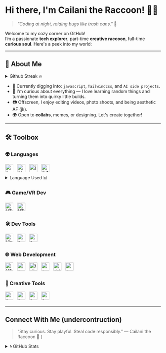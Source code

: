 # Hi there, I'm Cailani the Raccoon! 🦝✨  
> *"Coding at night, raiding bugs like trash cans."* 🌃

Welcome to my cozy corner on GitHub!  
I’m a passionate **tech explorer**, part-time **creative raccoon**, full-time **curious soul**. Here's a peek into my world:

---

## 🚀 About Me

<details>
  <summary>Github Streak 🔥 </summary>
  <br>
  <img alt="Cai1ani's Top Langs" src="https://streak-stats.demolab.com?user=Cai1ani&theme=react&hide_border=true&date_format=M%20j%5B%2C%20Y%5D)" />
</details>


- 🌱 Currently digging into: `javascript`, `Tailwindcss`, and `AI side projects`.
- 🧠 I'm curious about everything — I love learning random things and turning them into quirky little builds.
- 📷 Offscreen, I enjoy editing videos, photo shoots, and being aesthetic AF (jk).
- 🌍 Open to **collabs**, memes, or designing. Let's create together!

---

## 🛠️ Toolbox

### 👽 Languages     
<img align="left" alt="c++" width="26px" src="https://cdn.jsdelivr.net/gh/devicons/devicon@latest/icons/cplusplus/cplusplus-original.svg" style="padding-right:10px;" />
<img align="left" alt="csharp" width="26px" src="https://cdn.jsdelivr.net/gh/devicons/devicon@latest/icons/csharp/csharp-original.svg" style="padding-right:10px;"/>
<img align="left" alt="js" width="26px" src="https://cdn.jsdelivr.net/gh/devicons/devicon@latest/icons/javascript/javascript-original.svg" style="padding-right:10px;"/>
<img align="left" alt="python" width="26px" src="https://cdn.jsdelivr.net/gh/devicons/devicon@latest/icons/python/python-original.svg" style="padding-right:10px;"/> 

<br />
<br />

<details>
  <summary>Language Used 📊 </summary>
  <br>
  <img alt="Cai1ani's Top Langs" src="https://github-readme-stats-ashy-kappa.vercel.app/api/top-langs/?username=Cai1ani&show_icons=true&hide_border=false&theme=transparent&title_color=90b7bf&icon_color=9d5353&border_color=313244&layout=compact" />
</details>


### 🎮 Game/VR Dev
<img align="left" alt="HTML5" width="26px" src="https://cdn.jsdelivr.net/gh/devicons/devicon@latest/icons/blender/blender-original.svg" style="padding-right:10px;" />
<img align="left" alt="HTML5" width="26px" src="https://cdn.jsdelivr.net/gh/devicons/devicon@latest/icons/unity/unity-original.svg" style="padding-right:10px;" />

<br />
<br />

### 🛠 Dev Tools
<img align="left" alt="Visual Studio Code" width="26px" src="https://cdn.jsdelivr.net/gh/devicons/devicon/icons/vscode/vscode-original.svg" style="padding-right:10px;" />
<img align="left" alt="c++" width="26px" src="https://cdn.jsdelivr.net/gh/devicons/devicon@latest/icons/git/git-original.svg" style="padding-right:10px;"/>
<img align="left" alt="c++" width="26px" src="https://cdn.jsdelivr.net/gh/devicons/devicon@latest/icons/visualstudio/visualstudio-original.svg" style="padding-right:10px;"/>

<br />
<br />

### 🌐 Web Development
<img align="left" alt="HTML5" width="26px" src="https://cdn.jsdelivr.net/gh/devicons/devicon/icons/html5/html5-original.svg" style="padding-right:10px;" />
<img align="left" alt="c++" width="26px" src="https://cdn.jsdelivr.net/gh/devicons/devicon@latest/icons/css3/css3-original.svg" style="padding-right:10px;"/> 
<img align="left" alt="tailwindcss" width="26px" src="https://cdn.jsdelivr.net/gh/devicons/devicon@latest/icons/tailwindcss/tailwindcss-original.svg" style="padding-right:10px;" />
<img align="left" alt="c++" width="26px" src="https://cdn.jsdelivr.net/gh/devicons/devicon@latest/icons/bootstrap/bootstrap-original.svg" style="padding-right:10px;"/>
<img align="left" alt="dotnetcore" width="26px" src="https://cdn.jsdelivr.net/gh/devicons/devicon@latest/icons/dotnetcore/dotnetcore-original.svg" style="padding-right:10px;"/>        
<img align="left" alt="c++" width="26px" src="https://cdn.jsdelivr.net/gh/devicons/devicon@latest/icons/vitejs/vitejs-original.svg" style="padding-right:10px;" />         
          

<br />
<br />

### 🎨 Creative Tools

<img align="left" alt="c++" width="26px" src="https://cdn.jsdelivr.net/gh/devicons/devicon@latest/icons/figma/figma-original.svg" style="padding-right:10px;"/>
<img align="left" alt="c++" width="26px" src="https://cdn.jsdelivr.net/gh/devicons/devicon@latest/icons/notion/notion-original.svg" style="padding-right:10px;"/>
<img align="left" alt="c++" width="26px" src="https://cdn.jsdelivr.net/gh/devicons/devicon@latest/icons/opengl/opengl-original.svg" style="padding-right:10px;"/>
<img align="left" alt="c++" width="26px" src="https://cdn.jsdelivr.net/gh/devicons/devicon@latest/icons/premierepro/premierepro-plain.svg" style="padding-right:10px;"/>
          

<br />
<br />

---

## Connect With Me (undercontruction)
> “Stay curious. Stay playful. Steal code responsibly.”
  — Cailani the Raccoon 🦝
(


<details>
  <summary>🌀 GitHub Stats</summary>
  <br>
  <img style="margin-left: 20px; margin-bottom: 10px;" alt="Cai1ani's GitHub stats" src="https://github-readme-stats-ashy-kappa.vercel.app/api?username=Cai1ani&theme=transparent&show_icons=true&hide_border=false&title_color=90b7bf&icon_color=9d5353&text_color=bf8b67&border_color=313244" />

</details>


